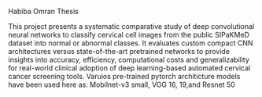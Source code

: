 Habiba Omran Thesis

This project presents a systematic comparative study of deep convolutional neural networks to classify cervical cell images from the public SIPaKMeD dataset into normal or abnormal classes. It evaluates custom compact CNN architectures versus state-of-the-art pretrained networks to provide insights into accuracy, efficiency, computational costs and generalizability for real-world clinical adoption of deep learning-based automated cervical cancer screening tools. Varuios pre-trained pytorch architicture models have been used here as: Mobilnet-v3 small, VGG 16, 19,and Resnet 50

